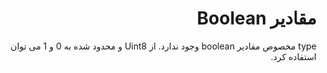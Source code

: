 <div dir="rtl" markdown="1">

# مقادیر Boolean

type مخصوص مقادیر boolean وجود ندارد. از Uint8 و محدود شده به 0 و 1 می توان استفاده کرد.

</div>
